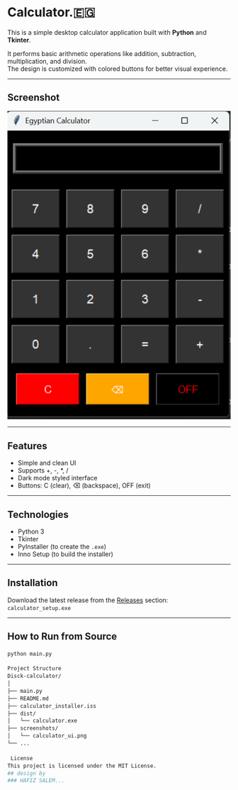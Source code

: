 # Calculator.🇪🇬

This is a simple desktop calculator application built with **Python** and **Tkinter**.

It performs basic arithmetic operations like addition, subtraction, multiplication, and division.  
The design is customized with colored buttons for better visual experience.

---

##  Screenshot

![App Screenshot](screenshots/calculator_ui.png)

---

##  Features

- Simple and clean UI
- Supports +, -, *, /
- Dark mode styled interface
- Buttons: C (clear), ⌫ (backspace), OFF (exit)

---

##  Technologies

- Python 3
- Tkinter
- PyInstaller (to create the `.exe`)
- Inno Setup (to build the installer)

---

##  Installation

Download the latest release from the [Releases](https://github.com/hafiz6917/Disck-calculator/releases) section:  
 `calculator_setup.exe`

---

##  How to Run from Source

```bash
python main.py

Project Structure
Disck-calculator/
│
├── main.py
├── README.md
├── calculator_installer.iss
├── dist/
│   └── calculator.exe
├── screenshots/
│   └── calculator_ui.png
└── ...

 License
This project is licensed under the MIT License.
## design by
### HAFIZ SALEM...

